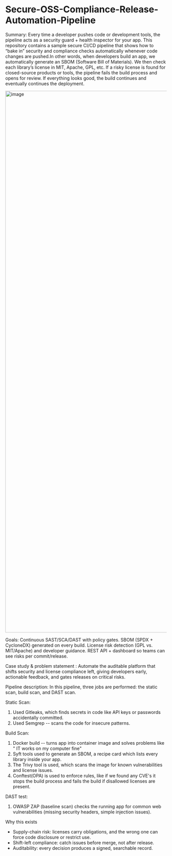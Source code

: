 # Secure-OSS-Compliance-Release-Automation-Pipeline
Summary: 
Every time a developer pushes code or development tools, the pipeline acts as a security guard + health inspector for your app. This repository contains a sample secure CI/CD pipeline that shows how to “bake in” security and compliance checks automatically whenever code changes are pushed.In other words, when developers build an app, we automatically generate an SBOM (Software Bill of Materials). We then check each library’s license in MIT, Apache, GPL, etc.  If a risky license is found for closed-source products or tools, the pipeline fails the build process and opens for review. If everything looks good, the build continues and eventually continues the deployment. 

<img width="2062" height="1690" alt="image" src="https://github.com/user-attachments/assets/406231b8-7464-4bf1-b5cf-6ac3ba39c4bf" />



Goals:
Continuous SAST/SCA/DAST with policy gates.
SBOM (SPDX + CycloneDX) generated on every build.
License risk detection (GPL vs. MIT/Apache) and developer guidance.
REST API + dashboard so teams can see risks per commit/release.

Case study & problem statement : 
Automate the auditable platform that shifts security and license compliance left, giving developers early, actionable feedback, and gates releases on critical risks.


Pipeline description: 
In this pipeline, three jobs are performed: the static scan, build scan, and DAST scan. 

Static Scan: 
1. Used Gitleaks,  which finds secrets in code like API keys or passwords accidentally committed.
2. Used Semgrep -- scans the code for insecure patterns.

Build Scan: 
1. Docker build -- turns app into container image and solves problems like " IT works on my computer fine"
2. Syft tools used to generate an SBOM, a recipe card which lists every library inside your app.
3. The Trivy tool is used, which scans the image for known vulnerabilities and license issues.
4. Conftest(OPA) is used to enforce rules, like if we found any CVE's it stops the build process and fails the build if disallowed licenses are present.

DAST test:
1. OWASP ZAP (baseline scan) checks the running app for common web vulnerabilities (missing security headers, simple injection issues).


Why this exists
- Supply-chain risk: licenses carry obligations, and the wrong one can force code disclosure or restrict use.
- Shift-left compliance: catch issues before merge, not after release.
- Auditability: every decision produces a signed, searchable record.





